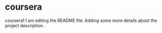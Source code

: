# coursera
coursera1
I am editing the README file. Adding some more details about the project description.
